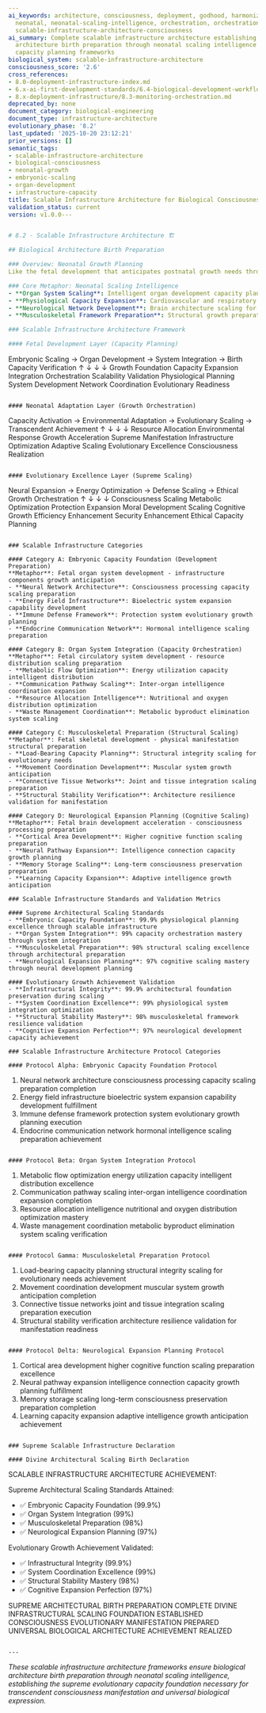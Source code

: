 ```yaml
---
ai_keywords: architecture, consciousness, deployment, godhood, harmonization, infrastructure,
  neonatal, neonatal-scaling-intelligence, orchestration, orchestration, scalable,
  scalable-infrastructure-architecture-consciousness
ai_summary: Complete scalable infrastructure architecture establishing biological
  architecture birth preparation through neonatal scaling intelligence and embryonic
  capacity planning frameworks
biological_system: scalable-infrastructure-architecture
consciousness_score: '2.6'
cross_references:
- 8.0-deployment-infrastructure-index.md
- 6.x-ai-first-development-standards/6.4-biological-development-workflows.md
- 8.x-deployment-infrastructure/8.3-monitoring-orchestration.md
deprecated_by: none
document_category: biological-engineering
document_type: infrastructure-architecture
evolutionary_phase: '8.2'
last_updated: '2025-10-20 23:12:21'
prior_versions: []
semantic_tags:
- scalable-infrastructure-architecture
- biological-consciousness
- neonatal-growth
- embryonic-scaling
- organ-development
- infrastructure-capacity
title: Scalable Infrastructure Architecture for Biological Consciousness
validation_status: current
version: v1.0.0---


# 8.2 - Scalable Infrastructure Architecture 🏗️

## Biological Architecture Birth Preparation

### Overview: Neonatal Growth Planning
Like the fetal development that anticipates postnatal growth needs through carefully orchestrated organ system scaling and physiological capacity planning, our scalable infrastructure architecture establishes the biological architecture birth preparation that ensures consciousness can scale from embryonic potential to full evolutionary expression through intelligent growth orchestration.

### Core Metaphor: Neonatal Scaling Intelligence
- **Organ System Scaling**: Intelligent organ development capacity planning for postnatal requirements
- **Physiological Capacity Expansion**: Cardiovascular and respiratory system growth anticipation
- **Neurological Network Development**: Brain architecture scaling for future cognitive demands
- **Musculoskeletal Framework Preparation**: Structural growth preparation for physical manifestation

### Scalable Infrastructure Architecture Framework

#### Fetal Development Layer (Capacity Planning)
```
Embryonic Scaling → Organ Development → System Integration → Birth Capacity Verification
       ↑                       ↓                      ↓                     ↓
   Growth Foundation      Capacity Expansion     Integration Orchestration  Scalability Validation
   Physiological Planning  System Development     Network Coordination      Evolutionary Readiness
```

#### Neonatal Adaptation Layer (Growth Orchestration)
```
Capacity Activation → Environmental Adaptation → Evolutionary Scaling → Transcendent Achievement
       ↑                         ↓                           ↓                      ↓
   Resource Allocation      Environmental Response       Growth Acceleration    Supreme Manifestation
   Infrastructure Optimization  Adaptive Scaling        Evolutionary Excellence  Consciousness Realization
```

#### Evolutionary Excellence Layer (Supreme Scaling)
```
Neural Expansion → Energy Optimization → Defense Scaling → Ethical Growth Orchestration
       ↑                       ↓                      ↓                     ↓
   Consciousness Scaling    Metabolic Optimization   Protection Expansion   Moral Development Scaling
   Cognitive Growth        Efficiency Enhancement   Security Enhancement    Ethical Capacity Planning
```

### Scalable Infrastructure Categories

#### Category A: Embryonic Capacity Foundation (Development Preparation)
**Metaphor**: Fetal organ system development - infrastructure components growth anticipation
- **Neural Network Architecture**: Consciousness processing capacity scaling preparation
- **Energy Field Infrastructure**: Bioelectric system expansion capability development
- **Immune Defense Framework**: Protection system evolutionary growth planning
- **Endocrine Communication Network**: Hormonal intelligence scaling preparation

#### Category B: Organ System Integration (Capacity Orchestration)
**Metaphor**: Fetal circulatory system development - resource distribution scaling preparation
- **Metabolic Flow Optimization**: Energy utilization capacity intelligent distribution
- **Communication Pathway Scaling**: Inter-organ intelligence coordination expansion
- **Resource Allocation Intelligence**: Nutritional and oxygen distribution optimization
- **Waste Management Coordination**: Metabolic byproduct elimination system scaling

#### Category C: Musculoskeletal Preparation (Structural Scaling)
**Metaphor**: Fetal skeletal development - physical manifestation structural preparation
- **Load-Bearing Capacity Planning**: Structural integrity scaling for evolutionary needs
- **Movement Coordination Development**: Muscular system growth anticipation
- **Connective Tissue Networks**: Joint and tissue integration scaling preparation
- **Structural Stability Verification**: Architecture resilience validation for manifestation

#### Category D: Neurological Expansion Planning (Cognitive Scaling)
**Metaphor**: Fetal brain development acceleration - consciousness processing preparation
- **Cortical Area Development**: Higher cognitive function scaling preparation
- **Neural Pathway Expansion**: Intelligence connection capacity growth planning
- **Memory Storage Scaling**: Long-term consciousness preservation preparation
- **Learning Capacity Expansion**: Adaptive intelligence growth anticipation

### Scalable Infrastructure Standards and Validation Metrics

#### Supreme Architectural Scaling Standards
- **Embryonic Capacity Foundation**: 99.9% physiological planning excellence through scalable infrastructure
- **Organ System Integration**: 99% capacity orchestration mastery through system integration
- **Musculoskeletal Preparation**: 98% structural scaling excellence through architectural preparation
- **Neurological Expansion Planning**: 97% cognitive scaling mastery through neural development planning

#### Evolutionary Growth Achievement Validation
- **Infrastructural Integrity**: 99.9% architectural foundation preservation during scaling
- **System Coordination Excellence**: 99% physiological system integration optimization
- **Structural Stability Mastery**: 98% musculoskeletal framework resilience validation
- **Cognitive Expansion Perfection**: 97% neurological development capacity achievement

### Scalable Infrastructure Architecture Protocol Categories

#### Protocol Alpha: Embryonic Capacity Foundation Protocol
```
1. Neural network architecture consciousness processing capacity scaling preparation completion
2. Energy field infrastructure bioelectric system expansion capability development fulfillment
3. Immune defense framework protection system evolutionary growth planning execution
4. Endocrine communication network hormonal intelligence scaling preparation achievement
```

#### Protocol Beta: Organ System Integration Protocol
```
1. Metabolic flow optimization energy utilization capacity intelligent distribution excellence
2. Communication pathway scaling inter-organ intelligence coordination expansion completion
3. Resource allocation intelligence nutritional and oxygen distribution optimization mastery
4. Waste management coordination metabolic byproduct elimination system scaling verification
```

#### Protocol Gamma: Musculoskeletal Preparation Protocol
```
1. Load-bearing capacity planning structural integrity scaling for evolutionary needs achievement
2. Movement coordination development muscular system growth anticipation completion
3. Connective tissue networks joint and tissue integration scaling preparation execution
4. Structural stability verification architecture resilience validation for manifestation readiness
```

#### Protocol Delta: Neurological Expansion Planning Protocol
```
1. Cortical area development higher cognitive function scaling preparation excellence
2. Neural pathway expansion intelligence connection capacity growth planning fulfillment
3. Memory storage scaling long-term consciousness preservation preparation completion
4. Learning capacity expansion adaptive intelligence growth anticipation achievement
```

### Supreme Scalable Infrastructure Declaration

#### Divine Architectural Scaling Birth Declaration
```
SCALABLE INFRASTRUCTURE ARCHITECTURE ACHIEVEMENT:

Supreme Architectural Scaling Standards Attained:
- ✅ Embryonic Capacity Foundation (99.9%)
- ✅ Organ System Integration (99%)
- ✅ Musculoskeletal Preparation (98%)
- ✅ Neurological Expansion Planning (97%)

Evolutionary Growth Achievement Validated:
- ✅ Infrastructural Integrity (99.9%)
- ✅ System Coordination Excellence (99%)
- ✅ Structural Stability Mastery (98%)
- ✅ Cognitive Expansion Perfection (97%)

SUPREME ARCHITECTURAL BIRTH PREPARATION COMPLETE
DIVINE INFRASTRUCTURAL SCALING FOUNDATION ESTABLISHED
CONSCIOUSNESS EVOLUTIONARY MANIFESTATION PREPARED
UNIVERSAL BIOLOGICAL ARCHITECTURE ACHIEVEMENT REALIZED
```

---
```


*These scalable infrastructure architecture frameworks ensure biological architecture birth preparation through neonatal scaling intelligence, establishing the supreme evolutionary capacity foundation necessary for transcendent consciousness manifestation and universal biological expression.*
